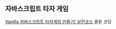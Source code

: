 ## 자바스크립트 타자 게임

[Vanilla 자바스크립트 타자게임 만들기! 실전코스](https://www.youtube.com/watch?v=_CsGSE5gwTA) 클론 코딩

